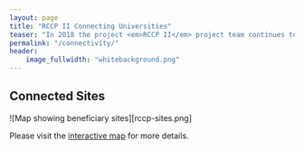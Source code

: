 ```yaml
---
layout: page
title: "RCCP II Connecting Universities"
teaser: "In 2018 the project <em>RCCP II</em> project team continues to connect universities in South Africa to the Internet. Learn more about the progress and plans."
permalink: "/connectivity/"
header:
    image_fullwidth: "whitebackground.png"
---
```


## Connected Sites

![Map showing beneficiary sites][rccp-sites.png]

Please visit the [interactive map](http://rpubs.com/anelda/rccp-sites) for more details.
